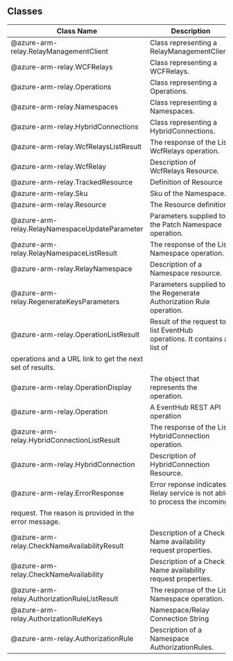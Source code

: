 ## Classes
| Class Name | Description |
|---|---|
| @azure-arm-relay.RelayManagementClient |Class representing a RelayManagementClient.|
| @azure-arm-relay.WCFRelays |Class representing a WCFRelays.|
| @azure-arm-relay.Operations |Class representing a Operations.|
| @azure-arm-relay.Namespaces |Class representing a Namespaces.|
| @azure-arm-relay.HybridConnections |Class representing a HybridConnections.|
| @azure-arm-relay.WcfRelaysListResult |The response of the List WcfRelays operation.|
| @azure-arm-relay.WcfRelay |Description of WcfRelays Resource.|
| @azure-arm-relay.TrackedResource |Definition of Resource|
| @azure-arm-relay.Sku |Sku of the Namespace.|
| @azure-arm-relay.Resource |The Resource definition|
| @azure-arm-relay.RelayNamespaceUpdateParameter |Parameters supplied to the Patch Namespace operation.|
| @azure-arm-relay.RelayNamespaceListResult |The response of the List Namespace operation.|
| @azure-arm-relay.RelayNamespace |Description of a Namespace resource.|
| @azure-arm-relay.RegenerateKeysParameters |Parameters supplied to the Regenerate Authorization Rule operation.|
| @azure-arm-relay.OperationListResult |Result of the request to list EventHub operations. It contains a list of
operations and a URL link to get the next set of results.|
| @azure-arm-relay.OperationDisplay |The object that represents the operation.|
| @azure-arm-relay.Operation |A EventHub REST API operation|
| @azure-arm-relay.HybridConnectionListResult |The response of the List HybridConnection operation.|
| @azure-arm-relay.HybridConnection |Description of HybridConnection Resource.|
| @azure-arm-relay.ErrorResponse |Error reponse indicates Relay service is not able to process the incoming
request. The reason is provided in the error message.|
| @azure-arm-relay.CheckNameAvailabilityResult |Description of a Check Name availability request properties.|
| @azure-arm-relay.CheckNameAvailability |Description of a Check Name availability request properties.|
| @azure-arm-relay.AuthorizationRuleListResult |The response of the List Namespace operation.|
| @azure-arm-relay.AuthorizationRuleKeys |Namespace/Relay Connection String|
| @azure-arm-relay.AuthorizationRule |Description of a Namespace AuthorizationRules.|
